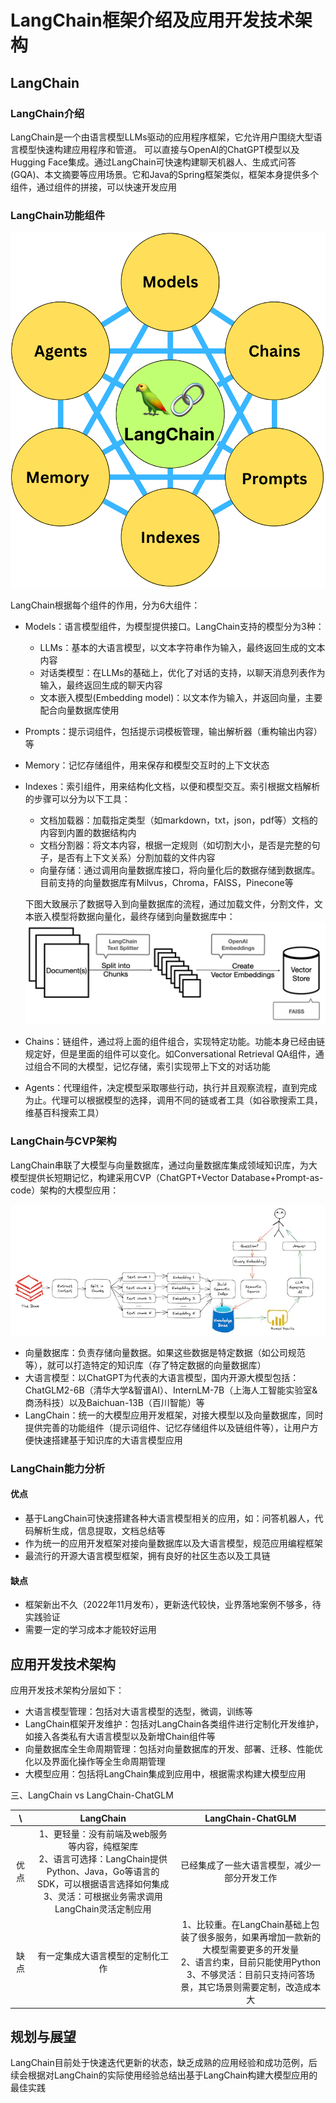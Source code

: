 LangChain框架介绍及应用开发技术架构
===============================

## LangChain

### LangChain介绍

LangChain是一个由语言模型LLMs驱动的应用程序框架，它允许用户围绕大型语言模型快速构建应用程序和管道。 可以直接与OpenAI的ChatGPT模型以及Hugging Face集成。通过LangChain可快速构建聊天机器人、生成式问答(GQA)、本文摘要等应用场景。它和Java的Spring框架类似，框架本身提供多个组件，通过组件的拼接，可以快速开发应用

### LangChain功能组件

![](images/langchain-components.png)

LangChain根据每个组件的作用，分为6大组件：

* Models：语言模型组件，为模型提供接口。LangChain支持的模型分为3种：
  * LLMs：基本的大语言模型，以文本字符串作为输入，最终返回生成的文本内容
  * 对话类模型：在LLMs的基础上，优化了对话的支持，以聊天消息列表作为输入，最终返回生成的聊天内容
  * 文本嵌入模型(Embedding model)：以文本作为输入，并返回向量，主要配合向量数据库使用
* Prompts：提示词组件，包括提示词模板管理，输出解析器（重构输出内容）等 
* Memory：记忆存储组件，用来保存和模型交互时的上下文状态
* Indexes：索引组件，用来结构化文档，以便和模型交互。索引根据文档解析的步骤可以分为以下工具：
  * 文档加载器：加载指定类型（如markdown，txt，json，pdf等）文档的内容到内置的数据结构内
  * 文档分割器：将文本内容，根据一定规则（如切割大小，是否是完整的句子，是否有上下文关系）分割加载的文件内容
  * 向量存储：通过调用向量数据库接口，将向量化后的数据存储到数据库。目前支持的向量数据库有Milvus，Chroma，FAISS，Pinecone等
  
  下图大致展示了数据导入到向量数据库的流程，通过加载文件，分割文件，文本嵌入模型将数据向量化，最终存储到向量数据库中：
  ![](images/langchain-indexes.png)
* Chains：链组件，通过将上面的组件组合，实现特定功能。功能本身已经由链规定好，但是里面的组件可以变化。如Conversational Retrieval QA组件，通过组合不同的大模型，记忆存储，索引实现带上下文的对话功能
* Agents：代理组件，决定模型采取哪些行动，执行并且观察流程，直到完成为止。代理可以根据模型的选择，调用不同的链或者工具（如谷歌搜索工具，维基百科搜索工具）

### LangChain与CVP架构

LangChain串联了大模型与向量数据库，通过向量数据库集成领域知识库，为大模型提供长短期记忆，构建采用CVP（ChatGPT+Vector Database+Prompt-as-code）架构的大模型应用：

![](images/langchain-cvp.png)

* 向量数据库：负责存储向量数据。如果这些数据是特定数据（如公司规范等），就可以打造特定的知识库（存了特定数据的向量数据库）
* 大语言模型：以ChatGPT为代表的大语言模型，国内开源大模型包括：ChatGLM2-6B（清华大学&智谱AI）、InternLM-7B（上海人工智能实验室&商汤科技）以及Baichuan-13B（百川智能）等
* LangChain：统一的大模型应用开发框架，对接大模型以及向量数据库，同时提供完善的功能组件（提示词组件、记忆存储组件以及链组件等），让用户方便快速搭建基于知识库的大语言模型应用

### LangChain能力分析

#### 优点

* 基于LangChain可快速搭建各种大语言模型相关的应用，如：问答机器人，代码解析生成，信息提取，文档总结等
* 作为统一的应用开发框架对接向量数据库以及大语言模型，规范应用编程框架
* 最流行的开源大语言模型框架，拥有良好的社区生态以及工具链

#### 缺点

* 框架新出不久（2022年11月发布），更新迭代较快，业界落地案例不够多，待实践验证
* 需要一定的学习成本才能较好运用

## 应用开发技术架构

应用开发技术架构分层如下：

* 大语言模型管理：包括对大语言模型的选型，微调，训练等
* LangChain框架开发维护：包括对LangChain各类组件进行定制化开发维护，如接入各类私有大语言模型以及新增Chain组件等
* 向量数据库全生命周期管理：包括对向量数据库的开发、部署、迁移、性能优化以及界面化操作等全生命周期管理
* 大模型应用：包括将LangChain集成到应用中，根据需求构建大模型应用

三、LangChain vs LangChain-ChatGLM

| \ | LangChain | LangChain-ChatGLM |
| :-----: | :----: | :----: |
| 优点 | 1、更轻量：没有前端及web服务等内容，纯框架库<br>2、语言可选择：LangChain提供Python、Java，Go等语言的SDK，可以根据语言选择如何集成<br>3、灵活：可根据业务需求调用LangChain灵活定制应用  | 已经集成了一些大语言模型，减少一部分开发工作 |
| 缺点 | 有一定集成大语言模型的定制化工作 | 1、比较重。在LangChain基础上包装了很多服务，如果再增加一款新的大模型需要更多的开发量<br>2、语言约束，目前只能使用Python<br>3、不够灵活：目前只支持问答场景，其它场景则需要定制，改造成本大|

## 规划与展望

LangChain目前处于快速迭代更新的状态，缺乏成熟的应用经验和成功范例，后续会根据对LangChain的实际使用经验总结出基于LangChain构建大模型应用的最佳实践